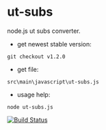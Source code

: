 ut-subs
=======
node.js ut subs converter.

* get newest stable version:
```
git checkout v1.2.0
```
* get file:
```
src\main\javascript\ut-subs.js
```
* usage help:
```
node ut-subs.js
```

[![Build Status](https://travis-ci.org/wjtk/ut-subs.png?branch=master)](https://travis-ci.org/wjtk/ut-subs)
